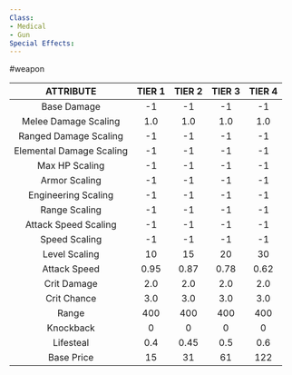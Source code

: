 ```yaml
---
Class:
- Medical
- Gun
Special Effects: 
---
```

#weapon

| **ATTRIBUTE**| **TIER 1**| **TIER 2**| **TIER 3**| **TIER 4** |
| :---: | :---: | :---: | :---: | :---:  |
| Base Damage | -1   | -1   | -1   | -1  |
| Melee Damage Scaling | 1.0   | 1.0   | 1.0   | 1.0  |
| Ranged Damage Scaling | -1   | -1   | -1   | -1  |
| Elemental Damage Scaling | -1   | -1   | -1   | -1  |
| Max HP Scaling | -1   | -1   | -1   | -1  |
| Armor Scaling | -1   | -1   | -1   | -1  |
| Engineering Scaling | -1   | -1   | -1   | -1  |
| Range Scaling | -1   | -1   | -1   | -1  |
| Attack Speed Scaling | -1   | -1   | -1   | -1  |
| Speed Scaling | -1   | -1   | -1   | -1  |
| Level Scaling | 10   | 15   | 20   | 30  |
| Attack Speed | 0.95   | 0.87   | 0.78   | 0.62  |
| Crit Damage | 2.0   | 2.0   | 2.0   | 2.0  |
| Crit Chance | 3.0   | 3.0   | 3.0   | 3.0  |
| Range | 400   | 400   | 400   | 400  |
| Knockback | 0   | 0   | 0   | 0  |
| Lifesteal | 0.4   | 0.45   | 0.5   | 0.6  |
| Base Price | 15   | 31   | 61   | 122  |
